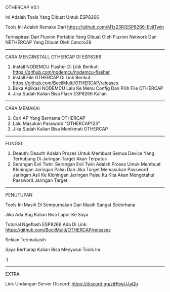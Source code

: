 OTHERCAP V0.1

Ini Adalah Tools Yang Dibuat Untuk ESP8266 

Tools Ini Adalah Remake Dari https://github.com/M1z23R/ESP8266-EvilTwin

Terinspirasi Dari Fluxion Portable Yang Dibuat Oleh Fluxion Network Dan NETHERCAP Yang Dibuat Oleh Cancro29

-------------------------------------------------------------------------------------------------------------
CARA MENGINSTALL OTHERCAP DI ESP8266

1. Install NODEMCU Flasher Di Link Berikut: https://github.com/nodemcu/nodemcu-flasher
2. Install File OTHERCAP Di Link Berikut: https://github.com/BocilMulti/OTHERCAP/releases
3. Buka Aplikasi NODEMCU Lalu Ke Menu Config Dan Pilih File OTHERCAP
4. Jika Sudah Kalian Bisa Flash ESP8266 Kalian

-------------------------------------------------------------------------------------------------------------
CARA MEMAKAI

1. Cari AP Yang Bernama OTHERCAP
2. Lalu Masukan Password "OTHERCAP123"
3. Jika Sudah Kalian Bisa Menikmati OTHERCAP

-------------------------------------------------------------------------------------------------------------
FUNGSI

1. Deauth: Deauth Adalah Proses Untuk Membuat Semua Device Yang Terhubung Di Jaringan Target Akan Terputus
2. Serangan Evil Twin: Serangan Evil Twin Adalah Proses Untuk Membuat Kloningan Jaringan Palsu Dan Jika Target Memasukan Password Jaringan Asli Ke Kloningan Jaringan Palsu Itu Kita Akan Mengetahui Password Jaringan Target
-------------------------------------------------------------------------------------------------------------
PENUTUPAN

Tools Ini Masih Di Sempurnakan Dan Masih Sangat Sederhana

Jika Ada Bug Kalian Bisa Lapor Ke Saya

Tutorial Ngeflash ESP8266 Ada Di Link: https://github.com/BocilMulti/OTHERCAP/releases

Sekian Terimakasih

Saya Berharap Kalian Bisa Menyukai Tools Ini

:)

-------------------------------------------------------------------------------------------------------------
EXTRA

Link Undangan Server Discord: https://discord.gg/zjHhwUJaQb
